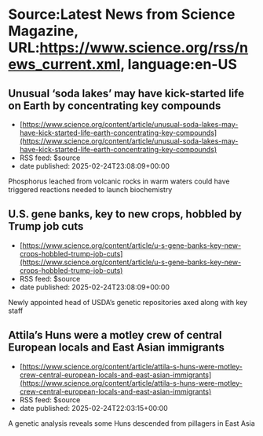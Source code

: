 # Source:Latest News from Science Magazine, URL:https://www.science.org/rss/news_current.xml, language:en-US

## Unusual ‘soda lakes’ may have kick-started life on Earth by concentrating key compounds
 - [https://www.science.org/content/article/unusual-soda-lakes-may-have-kick-started-life-earth-concentrating-key-compounds](https://www.science.org/content/article/unusual-soda-lakes-may-have-kick-started-life-earth-concentrating-key-compounds)
 - RSS feed: $source
 - date published: 2025-02-24T23:08:09+00:00

Phosphorus leached from volcanic rocks in warm waters could have triggered reactions needed to launch biochemistry

## U.S. gene banks, key to new crops, hobbled by Trump job cuts
 - [https://www.science.org/content/article/u-s-gene-banks-key-new-crops-hobbled-trump-job-cuts](https://www.science.org/content/article/u-s-gene-banks-key-new-crops-hobbled-trump-job-cuts)
 - RSS feed: $source
 - date published: 2025-02-24T23:08:09+00:00

Newly appointed head of USDA’s genetic repositories axed along with key staff

## Attila’s Huns were a motley crew of central European locals and East Asian immigrants
 - [https://www.science.org/content/article/attila-s-huns-were-motley-crew-central-european-locals-and-east-asian-immigrants](https://www.science.org/content/article/attila-s-huns-were-motley-crew-central-european-locals-and-east-asian-immigrants)
 - RSS feed: $source
 - date published: 2025-02-24T22:03:15+00:00

A genetic analysis reveals some Huns descended from pillagers in East Asia

